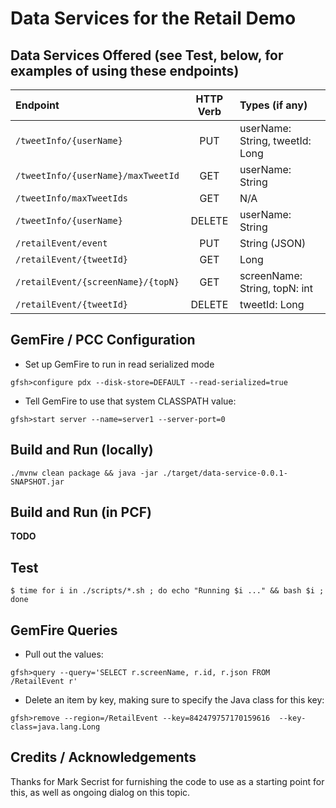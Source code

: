 # Data Services for the Retail Demo

## Data Services Offered (see Test, below, for examples of using these endpoints)

| Endpoint | HTTP Verb | Types (if any) |
| :---         |     :---:      | :--- |
| `/tweetInfo/{userName}` | PUT | userName: String, tweetId: Long |
| `/tweetInfo/{userName}/maxTweetId` | GET | userName: String |
| `/tweetInfo/maxTweetIds` | GET | N/A |
| `/tweetInfo/{userName}` | DELETE | userName: String |
| `/retailEvent/event` | PUT | String (JSON) |
| `/retailEvent/{tweetId}` | GET | Long |
| `/retailEvent/{screenName}/{topN}` | GET | screenName: String, topN: int |
| `/retailEvent/{tweetId}` | DELETE | tweetId: Long |

## GemFire / PCC Configuration

* Set up GemFire to run in read serialized mode
```
gfsh>configure pdx --disk-store=DEFAULT --read-serialized=true
```

* Tell GemFire to use that system CLASSPATH value:
```
gfsh>start server --name=server1 --server-port=0
```

## Build and Run (locally)

```
./mvnw clean package && java -jar ./target/data-service-0.0.1-SNAPSHOT.jar
```

## Build and Run (in PCF)

**TODO**

## Test

```
$ time for i in ./scripts/*.sh ; do echo "Running $i ..." && bash $i ; done
```

## GemFire Queries

* Pull out the values:
```
gfsh>query --query='SELECT r.screenName, r.id, r.json FROM /RetailEvent r'
```

* Delete an item by key, making sure to specify the Java class for this key:
```
gfsh>remove --region=/RetailEvent --key=842479757170159616  --key-class=java.lang.Long
```

## Credits / Acknowledgements

Thanks for Mark Secrist for furnishing the code to use as a starting point for this, as well as ongoing dialog on this topic.

